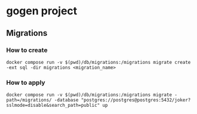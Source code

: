 # gogen project

## Migrations

### How to create
```
docker compose run -v $(pwd)/db/migrations:/migrations migrate create -ext sql -dir migrations <migration_name>
```

### How to apply

```
docker compose run -v $(pwd)/db/migrations:/migrations migrate -path=/migrations/ -database "postgres://postgres@postgres:5432/joker?sslmode=disable&search_path=public" up
```